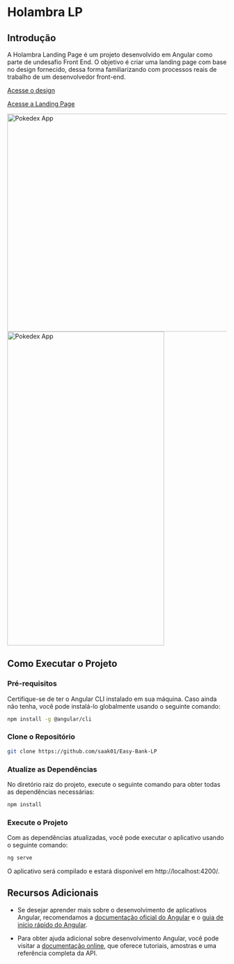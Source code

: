 # Holambra LP
## Introdução
A Holambra Landing Page é um projeto desenvolvido em Angular como parte de undesafio Front End. O objetivo é criar uma landing page com base no design fornecido, dessa forma familiarizando com processos reais de trabalho de um desenvolvedor front-end.

[Acesse o design](https://xd.adobe.com/view/1cf204a5-a446-4ac5-8e6d-690925097289-49a1/specs/)

[Acesse a Landing Page](https://holambra-a22c0.web.app/)


<img align="center" alt="Pokedex App" height="500" width="1280" src="https://i.imgur.com/F5WRsuN.png">
<img align="center" alt="Pokedex App" height="720" width="360" src="https://i.imgur.com/qcZGVjP.png">

## Como Executar o Projeto

### Pré-requisitos
Certifique-se de ter o Angular CLI instalado em sua máquina. Caso ainda não tenha, você pode instalá-lo globalmente usando o seguinte comando:

```bash
npm install -g @angular/cli
```

### Clone o Repositório
```bash
git clone https://github.com/saak01/Easy-Bank-LP
```

### Atualize as Dependências
No diretório raiz do projeto, execute o seguinte comando para obter todas as dependências necessárias:

```bash
npm install
```

### Execute o Projeto
Com as dependências atualizadas, você pode executar o aplicativo usando o seguinte comando:

```bash
ng serve
```

O aplicativo será compilado e estará disponível em http://localhost:4200/.

## Recursos Adicionais

- Se desejar aprender mais sobre o desenvolvimento de aplicativos Angular, recomendamos a [documentação oficial do Angular](https://angular.io/tutorial) e o [guia de início rápido do Angular](https://angular.io/guide/quickstart).
  
- Para obter ajuda adicional sobre desenvolvimento Angular, você pode visitar a [documentação online](https://angular.io/docs), que oferece tutoriais, amostras e uma referência completa da API.
